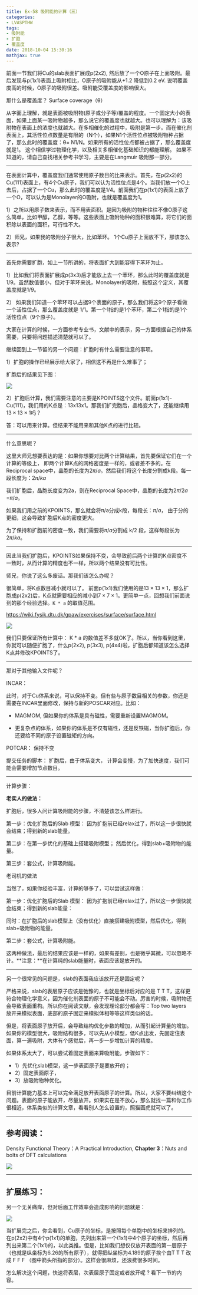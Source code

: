 ```yaml
---
title: Ex-58 吸附能的计算（三）
categories: 
- LVASPTHW
tags: 
- 吸附能
- 扩胞
- 覆盖度
date: 2018-10-04 15:30:16
mathjax: true
---
```




前面一节我们将Cu的slab表面扩展成p(2x2), 然后放了一个O原子在上面吸附。最后发现与p(1x1)表面上吸附相比，O原子的吸附能从+1.2 降低到0.2 eV. 说明覆盖度高的时候，O原子的吸附很差。吸附能受覆盖度的影响很大。

那什么是覆盖度？ Surface coverage（θ）

从字面上理解，就是表面被吸附物(原子或分子等)覆盖的程度。一个固定大小的表面，如果上面某一吸附物越多，那么说它的覆盖度也就越大。也可以理解为：该吸附物在表面上的浓度也就越大。在多相催化的过程中，吸附是第一步。而在催化剂表面上，其活性位点数量是有限的（N个），如果N1个活性位点被吸附物种占据了，那么此时的覆盖度：θ= N1/N。如果所有的活性位点都被占据了，那么覆盖度就是1。 这个相信学过物理化学，以及相关多相催化基础知识的都能理解。 如果不知道的，请自己查找相关参考书学习，主要是在Langmuir 吸附那一部分。

------

在表面计算中，覆盖度我们通常使用原子数目的比来表示。首先，在p(2x2)的Cu(111)表面上，有4个Cu原子，我们可以认为活性位点是4个。当我们放一个O上去后，占据了一个Cu，那么此时的覆盖度是1/4。前面我们在p(1x1)的表面上放了一个O，可以认为是Monolayer的O吸附，也就是覆盖度为1。

1）之所以用原子数来表示，而不用表面积。是因为吸附的物种往往不像O原子这么简单，比如甲醇，乙醇，等等。这些表面上吸附物种的面积很难算，将它们的面积除以表面的面积，可行性不大。

2）师兄，如果我的吸附分子很大，比如苯环。 1个Cu原子上面放不下，那该怎么表示?

------

首先你需要扩胞，如上一节所讲的，将表面扩大到能容得下苯环为止。

1）比如我们将表面扩展成p(3x3)后才能放上去一个苯环，那么此时的覆盖度就是1/9。虽然数值很小，但对于苯环来说，Monolayer的吸附，按照这个定义，其覆盖度就是1/9。

2） 如果我们知道一个苯环可以占据9个表面的原子，那么我们将这9个原子看做一个活性位点，那么覆盖度就是 1/1。第一个1指的是1个苯环，第二个1指的是1个活性位点（9个原子）。

大家在计算的时候，一方面参考专业书，文献中的表示，另一方面根据自己的体系需要，只要将问题描述清楚就可以了。



继续回到上一节留的另一个问题：扩胞时有什么需要注意的事项。

1）扩胞的操作已经展示给大家了，相信这不再是什么难事了；

扩胞后的结果见下图： 

![](ex58/ex58-1.png)

2）扩胞后计算，我们需要注意的主要是KPOINTS这个文件。前面p(1x1)-Cu(111)，我们用的K点是：13x13x1。那我们扩完胞后，晶格变大了，还能继续用$13\times13\times1$吗？

答：可以用来计算。但结果不能用来和其他K点的进行比较。

------

什么意思呢？

这里大师兄想要表达的是：如果你想要对比两个计算结果，首先要保证它们在一个计算的等级上， 即两个计算K点的网格密度是一样的，或者差不多的。在Reciprocal space中，晶胞的长度为$2\pi/a$。然后我们将这个长度分割成k段。每一段长度为：$2\pi/ka$

我们扩胞后，晶胞长度变为2a，则在Reciprocal Space中，晶胞的长度为$2\pi/2a$ =$\pi/a$。

如果我们用之前的KPOINTS，那么就会将π/a分成k段，每段长：$\pi/a$， 由于分的更细，这会导致扩胞后K点的密度更大。

为了保持和扩胞前的密度一致，我们需要将$\pi/a$分割成 k/2 段，这样每段长为$2\pi/ka$。

------

因此当我们扩胞后，KPOINTS如果保持不变，会导致前后两个计算的K点密度不一致时，从而计算的精度也不一样，所以两个结果没有可比性。

师兄，你说了这么多废话。那我们该怎么办呢？

很简单，将K点数目减小就可以了。 前面p(1x1)我们使用的是$13\times13\times1$，那么扩胞成p(2x2)后，K点就需要相应的减小到$7\times7\times1$。更简单一点，回想我们前面说到的那个经验选择。`K * a` 的取值范围。

<https://wiki.fysik.dtu.dk/gpaw/exercises/surface/surface.html>

![](ex58/ex58-2.png)

我们只要保证所有计算中： K * a 的数值差不多就OK了。所以，当你看到这里，你就可以随便扩胞了，什么p(2x2),  p(3x3),  p(4x4)啦，扩胞后都知道该怎么选择K点并修改KPOINTS了。

------

那对于其他输入文件呢？

INCAR：

此时，对于Cu体系来说，可以保持不变。但有些与原子数目相关的参数，你还是需要在INCAR里面修改，保持与新的POSCAR对应。比如： 

* MAGMOM, 但如果你的体系是具有磁性，需要重新设置MAGMOM。

* 更复杂点的体系，如果你的体系是不仅有磁性，还是反铁磁，当你扩胞后，你还要给不同的原子设置磁矩的方向。

POTCAR： 保持不变

提交任务的脚本： 扩胞后，由于体系变大， 计算会变慢，为了加快速度，我们可能会需要增加节点数目。

------

计算步骤：

**老实人的做法：**

扩胞后，很多人问计算吸附能的步骤，不清楚该怎么样进行。

第一步：优化扩胞后的Slab 模型： 因为扩抱前已经relax过了，所以这一步很快就会结束；得到新的slab能量。

第二步：在第一步优化的基础上搭建吸附模型； 然后优化，得到slab+吸附物的能量。

第三步：套公式，计算吸附能。



老司机的做法

当然了，如果你经验丰富，计算的够多了，可以尝试这样做：

第一步：优化扩胞后的Slab 模型： 因为扩抱前已经relax过了，所以这一步很快就会结束；得到新的slab能量：

同时：在扩胞后的slab模型上（没有优化）直接搭建吸附模型，然后优化，得到slab+吸附物的能量。

第二步：套公式，计算吸附能。



这两种做法，最后的结果应该是一样的，如果有差别，也是微乎其微，可以忽略不计。**注意：**在计算纯的slab能量时，表面应该是放开的。



------

另一个很常见的问题是，slab的表面我应该放开还是固定呢？

严格来说，slab的表层原子应该是弛豫的，也就是坐标后对应的是 T T T，这样更符合物理化学意义，因为催化剂表面的原子不可能会不动。厉害的时候，吸附物还会导致表面重构。所以你在阅读文献，会发现理论部分都会写：Top two layers 放开来模拟表面，底部的原子固定来模拟体相等等这样类似的话。

但是，将表面原子放开后，会导致结构优化步数的增加，从而引起计算量的增加。如果你的模型很大，吸附结构很多，可以先从小模型，低K点出发，先固定住表面，算一遍吸附，大体有个感觉后，再一步一步增加计算的精度。



如果体系太大了，可以尝试着固定表面来算吸附能，步骤如下：

* 1）先优化slab模型，这一步表面原子是要放开的；
* 2）固定表面原子，
* 3）放吸附物种优化。

目前计算能力基本上可以完全满足放开表面原子的计算。所以，大家不要纠结这个问题。表面的原子能放开，尽量放开。如果实在是不放心，那么就找一篇和你工作很相近，体系类似的计算文章，看看别人怎么设置的，照猫画虎就可以了。

------

## 参考阅读：

Density Functional Theory：A Practical Introduction, **Chapter 3**：Nuts and bolts of DFT calculations

![](ex58/ex58-3.png)

------

## 扩展练习：

另一个无关痛痒，但对后面工作效率会造成影响的问题就是：

![](ex58/ex58-4.png)



当扩展完之后，你会看到，Cu原子的坐标，是按照每个单胞中的坐标来排列的。在p(2x2)中有4个p(1x1)的单胞，先列出来第一个(1x1)中4个原子的坐标，然后再列出来第二个(1x1)的，以此类推。但是，比如我们想仅仅放开表面的第一层原子（也就是纵坐标为6.26的所有原子），就得把纵坐标为4.189的原子挨个由T T T 改成 F F F （图中箭头所指的部分）。这样会很麻烦，还浪费很多时间。



怎么解决这个问题，快速将表层，次表层原子固定或者放开呢 ? 看下一节的内容。

------

